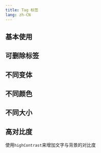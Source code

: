 ```yaml
---
title: Tag 标签
lang: zh-CN
---
```


<script setup>
  import { themeColors } from '@lun/components';
</script>

## 基本使用

<!-- @Code:basicUsage -->

## 可删除标签

<!-- @Code:removableTag -->

## 不同变体

<!-- @Code:differentVariants -->

## 不同颜色

<!-- @Code:differentColors -->

## 不同大小

<!-- @Code:differentSizes -->

## 高对比度

使用`highContrast`来增加文字与背景的对比度

<!-- @Code:highContrast -->
